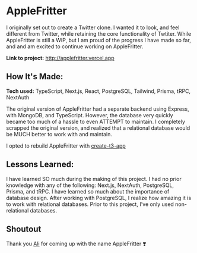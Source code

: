 # AppleFritter
I originally set out to create a Twitter clone. I wanted it to look, and feel different from Twitter, while retaining the core functionality of Twtiter. While AppleFritter is still a WIP, but I am proud of the progress I have made so far, and and am excited to continue working on AppleFritter. 

**Link to project:** http://applefritter.vercel.app


## How It's Made:

**Tech used:** TypeScript, Next.js, React, PostgreSQL, Tailwind, Prisma, tRPC, NextAuth

The original version of AppleFritter had a separate backend using Express, with MongoDB, and TypeScript. However, the database very quickly became too much of a hassle to even ATTEMPT to maintain. I completely scrapped the original version, and realized that a relational database would be MUCH better to work with and maintain. 

I opted to rebuild AppleFritter with [create-t3-app](https://github.com/t3-oss/create-t3-app)

## Lessons Learned:

I have learned SO much during the making of this project. I had no prior knowledge with any of the following: Next.js, NextAuth, PostgreSQL, Prisma, and tRPC. I have learned so much about the importance of database design. After working with PostgreSQL, I realize how amazing it is to work with relational databases. Prior to this project, I've only used non-relational databases.

## Shoutout
Thank you [Ali](https://twitter.com/endingwithali) for coming up with the name AppleFritter ❣️
